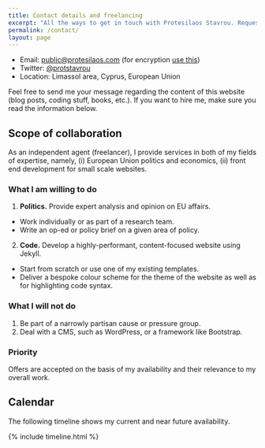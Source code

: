 ```yaml
---
title: Contact details and freelancing
excerpt: "All the ways to get in touch with Protesilaos Stavrou. Requests for collaboration are accepted based on availability and relevance."
permalink: /contact/
layout: page
---
```

- Email: <public@protesilaos.com> (for encryption [use this](/contact-public-key/))
- Twitter: [@protstavrou](https://twitter.com/protstavrou)
- Location: Limassol area, Cyprus, European Union

Feel free to send me your message regarding the content of this website (blog posts, coding stuff, books, etc.). If you want to hire me, make sure you read the information below.

## Scope of collaboration

As an independent agent (freelancer), I provide services in both of my fields of expertise, namely, (i) European Union politics and economics, (ii) front end development for small scale websites.

### What I am willing to do

1. **Politics.** Provide expert analysis and opinion on EU affairs.
  - Work individually or as part of a research team.
  - Write an op-ed or policy brief on a given area of policy.
2. **Code.** Develop a highly-performant, content-focused website using Jekyll.
  - Start from scratch or use one of my existing templates.
  - Deliver a bespoke colour scheme for the theme of the website as well as for highlighting code syntax.

### What I will not do

1. Be part of a narrowly partisan cause or pressure group.
2. Deal with a CMS, such as WordPress, or a framework like Bootstrap.

### Priority

Offers are accepted on the basis of my availability and their relevance to my overall work.

## Calendar

The following timeline shows my current and near future availability.

{% include timeline.html %}
